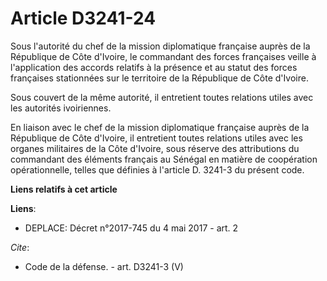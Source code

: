 # Article D3241-24

Sous l'autorité du chef de la mission diplomatique française auprès de la République de Côte d'Ivoire, le commandant des
forces françaises veille à l'application des accords relatifs à la présence et au statut des forces françaises stationnées
sur le territoire de la République de Côte d'Ivoire. 

Sous couvert de la même autorité, il entretient toutes relations utiles avec les autorités ivoiriennes. 

En liaison avec le chef de la mission diplomatique française auprès de la République de Côte d'Ivoire, il entretient toutes
relations utiles avec les organes militaires de la Côte d'Ivoire, sous réserve des attributions du commandant des éléments
français au Sénégal en matière de coopération opérationnelle, telles que définies à l'article D. 3241-3 du présent code.

**Liens relatifs à cet article**

**Liens**:

  - DEPLACE: Décret n°2017-745 du 4 mai 2017 - art. 2

_Cite_:

  - Code de la défense. - art. D3241-3 (V)
